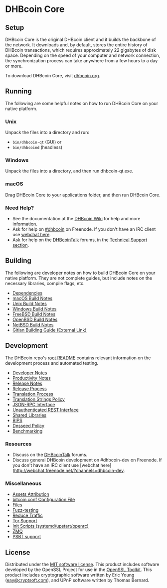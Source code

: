 DHBcoin Core
=============

Setup
---------------------
DHBcoin Core is the original DHBcoin client and it builds the backbone of the network. It downloads and, by default, stores the entire history of DHBcoin transactions, which requires approximately 22 gigabytes of disk space. Depending on the speed of your computer and network connection, the synchronization process can take anywhere from a few hours to a day or more.

To download DHBcoin Core, visit [dhbcoin.org](https://dhbcoin.org/).

Running
---------------------
The following are some helpful notes on how to run DHBcoin Core on your native platform.

### Unix

Unpack the files into a directory and run:

- `bin/dhbcoin-qt` (GUI) or
- `bin/dhbcoind` (headless)

### Windows

Unpack the files into a directory, and then run dhbcoin-qt.exe.

### macOS

Drag DHBcoin Core to your applications folder, and then run DHBcoin Core.

### Need Help?

* See the documentation at the [DHBcoin Wiki](https://dhbcoin.info/)
for help and more information.
* Ask for help on [#dhbcoin](http://webchat.freenode.net?channels=dhbcoin) on Freenode. If you don't have an IRC client use [webchat here](http://webchat.freenode.net?channels=dhbcoin).
* Ask for help on the [DHBcoinTalk](https://dhbcointalk.io/) forums, in the [Technical Support section](https://dhbcointalk.io/c/technical-support).

Building
---------------------
The following are developer notes on how to build DHBcoin Core on your native platform. They are not complete guides, but include notes on the necessary libraries, compile flags, etc.

- [Dependencies](dependencies.md)
- [macOS Build Notes](build-osx.md)
- [Unix Build Notes](build-unix.md)
- [Windows Build Notes](build-windows.md)
- [FreeBSD Build Notes](build-freebsd.md)
- [OpenBSD Build Notes](build-openbsd.md)
- [NetBSD Build Notes](build-netbsd.md)
- [Gitian Building Guide (External Link)](https://github.com/bitcoin-core/docs/blob/master/gitian-building.md)

Development
---------------------
The DHBcoin repo's [root README](/README.md) contains relevant information on the development process and automated testing.

- [Developer Notes](developer-notes.md)
- [Productivity Notes](productivity.md)
- [Release Notes](release-notes.md)
- [Release Process](release-process.md)
- [Translation Process](translation_process.md)
- [Translation Strings Policy](translation_strings_policy.md)
- [JSON-RPC Interface](JSON-RPC-interface.md)
- [Unauthenticated REST Interface](REST-interface.md)
- [Shared Libraries](shared-libraries.md)
- [BIPS](bips.md)
- [Dnsseed Policy](dnsseed-policy.md)
- [Benchmarking](benchmarking.md)

### Resources
* Discuss on the [DHBcoinTalk](https://dhbcointalk.io/) forums.
* Discuss general DHBcoin development on #dhbcoin-dev on Freenode. If you don't have an IRC client use [webchat here](http://webchat.freenode.net/?channels=dhbcoin-dev.

### Miscellaneous
- [Assets Attribution](assets-attribution.md)
- [bitcoin.conf Configuration File](bitcoin-conf.md)
- [Files](files.md)
- [Fuzz-testing](fuzzing.md)
- [Reduce Traffic](reduce-traffic.md)
- [Tor Support](tor.md)
- [Init Scripts (systemd/upstart/openrc)](init.md)
- [ZMQ](zmq.md)
- [PSBT support](psbt.md)

License
---------------------
Distributed under the [MIT software license](/COPYING).
This product includes software developed by the OpenSSL Project for use in the [OpenSSL Toolkit](https://www.openssl.org/). This product includes
cryptographic software written by Eric Young ([eay@cryptsoft.com](mailto:eay@cryptsoft.com)), and UPnP software written by Thomas Bernard.
